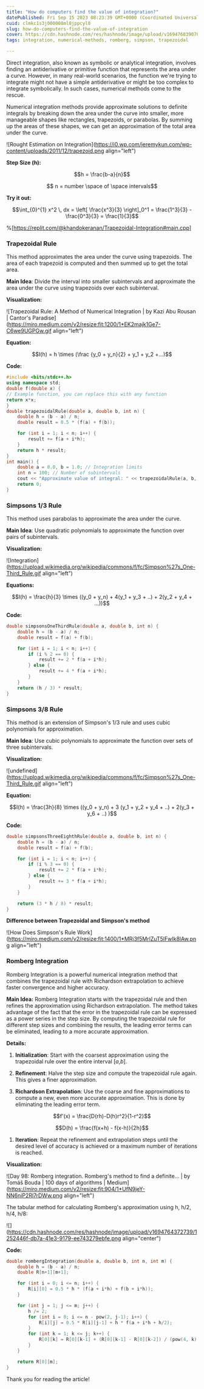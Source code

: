 ```yaml
---
title: "How do computers find the value of integration?"
datePublished: Fri Sep 15 2023 08:23:39 GMT+0000 (Coordinated Universal Time)
cuid: clmkc1s3j000008ml8jppcyl8
slug: how-do-computers-find-the-value-of-integration
cover: https://cdn.hashnode.com/res/hashnode/image/upload/v1694760390702/207f2386-2f31-4305-8fa2-c49b3ad7c195.png
tags: integration, numerical-methods, romberg, simpson, trapezoidal

---
```


Direct integration, also known as symbolic or analytical integration, involves finding an antiderivative or primitive function that represents the area under a curve. However, in many real-world scenarios, the function we're trying to integrate might not have a simple antiderivative or might be too complex to integrate symbolically. In such cases, numerical methods come to the rescue.

Numerical integration methods provide approximate solutions to definite integrals by breaking down the area under the curve into smaller, more manageable shapes like rectangles, trapezoids, or parabolas. By summing up the areas of these shapes, we can get an approximation of the total area under the curve.

![Rought Estimation on Integration](https://i0.wp.com/jeremykun.com/wp-content/uploads/2011/12/trapezoid.png align="left")

**Step Size (h):**

$$h = \frac{b-a}{n}$$

 $$ n = number \space of \space intervals$$

**Try it out:**

$$\int_{0}^{1} x^2 \, dx = \left[ \frac{x^3}{3} \right]_0^1 = \frac{1^3}{3} - \frac{0^3}{3} = \frac{1}{3}$$

%[https://replit.com/@khandokeranan/Trapezoidal-Integration#main.cpp] 

### **Trapezoidal Rule**

This method approximates the area under the curve using trapezoids. The area of each trapezoid is computed and then summed up to get the total area.

**Main Idea**: Divide the interval into smaller subintervals and approximate the area under the curve using trapezoids over each subinterval.

**Visualization:**

![Trapezoidal Rule: A Method of Numerical Integration | by Kazi Abu Rousan |  Cantor's Paradise](https://miro.medium.com/v2/resize:fit:1200/1*EK2majk1Ge7-C6we9UGPGw.gif align="left")

**Equation:**

$$I(h) = h \times (\frac {y_0 + y_n}{2} + y_1 + y_2 +...)$$

**Code:**

```cpp
#include <bits/stdc++.h>
using namespace std;
double f(double x) {
// Example function, you can replace this with any function
return x*x; 
}
double trapezoidalRule(double a, double b, int n) {
    double h = (b - a) / n;
    double result = 0.5 * (f(a) + f(b));

    for (int i = 1; i < n; i++) {
        result += f(a + i*h);
    }
    return h * result;
}
int main() {
    double a = 0.0, b = 1.0; // Integration limits
    int n = 100; // Number of subintervals
    cout << "Approximate value of integral: " << trapezoidalRule(a, b, n) << std::endl;
    return 0;
}
```

### **Simpsons 1/3 Rule**

This method uses parabolas to approximate the area under the curve.

**Main Idea**: Use quadratic polynomials to approximate the function over pairs of subintervals.

**Visualization:**

![Integration](https://upload.wikimedia.org/wikipedia/commons/f/fc/Simpson%27s_One-Third_Rule.gif align="left")

**Equations:**

$$I(h) = \frac{h}{3} \times ((y_0 + y_n) + 4(y_1 + y_3 + ..) + 2(y_2 + y_4 + ...))$$

**Code:**

```cpp
double simpsonsOneThirdRule(double a, double b, int n) {
    double h = (b - a) / n;
    double result = f(a) + f(b);

    for (int i = 1; i < n; i++) {
        if (i % 2 == 0) {
            result += 2 * f(a + i*h);
        } else {
            result += 4 * f(a + i*h);
        }
    }
    return (h / 3) * result;
}
```

### **Simpsons 3/8 Rule**

This method is an extension of Simpson's 1/3 rule and uses cubic polynomials for approximation.

**Main Idea**: Use cubic polynomials to approximate the function over sets of three subintervals.

**Visualization:**

![undefined](https://upload.wikimedia.org/wikipedia/commons/f/fc/Simpson%27s_One-Third_Rule.gif align="left")

**Equation:**

$$I(h) = \frac{3h}{8} \times ((y_0 + y_n) + 3 (y_1 + y_2 + y_4 + ..) + 2(y_3 + y_6 + ..) )$$

**Code:**

```cpp
double simpsonsThreeEighthRule(double a, double b, int n) {
    double h = (b - a) / n;
    double result = f(a) + f(b);

    for (int i = 1; i < n; i++) {
        if (i % 3 == 0) {
            result += 2 * f(a + i*h);
        } else {
            result += 3 * f(a + i*h);
        }
    }

    return (3 * h / 8) * result;
}
```

**Difference between Trapezoidal and Simpson's method**

![How Does Simpson's Rule Work](https://miro.medium.com/v2/resize:fit:1400/1*MRj3f5MrlZuT5lFwIk8lAw.png align="left")

### **Romberg Integration**

Romberg Integration is a powerful numerical integration method that combines the trapezoidal rule with Richardson extrapolation to achieve faster convergence and higher accuracy.

**Main Idea:** Romberg Integration starts with the trapezoidal rule and then refines the approximation using Richardson extrapolation. The method takes advantage of the fact that the error in the trapezoidal rule can be expressed as a power series in the step size. By computing the trapezoidal rule for different step sizes and combining the results, the leading error terms can be eliminated, leading to a more accurate approximation.

**Details:**

1. **Initialization**: Start with the coarsest approximation using the trapezoidal rule over the entire interval \[*a*,*b*\].
    
2. **Refinement**: Halve the step size and compute the trapezoidal rule again. This gives a finer approximation.
    
3. **Richardson Extrapolation**: Use the coarse and fine approximations to compute a new, even more accurate approximation. This is done by eliminating the leading error term.
    

$$f'(x) = \frac{D(rh)-D(h)r^2}{1-r^2}$$

$$D(h) = \frac{f(x+h) - f(x-h)}{2h}$$

1. **Iteration**: Repeat the refinement and extrapolation steps until the desired level of accuracy is achieved or a maximum number of iterations is reached.
    

**Visualization:**

![Day 98: Romberg integration. Romberg's method to find a definite… | by  Tomáš Bouda | 100 days of algorithms | Medium](https://miro.medium.com/v2/resize:fit:904/1*UfN9jeY-NN6niP2Rl7rDWw.png align="left")

The tabular method for calculating Romberg's approximation using h, h/2, h/4, h/8:

![](https://cdn.hashnode.com/res/hashnode/image/upload/v1694764372739/1252446f-db7a-41e3-9179-ee743279ebfe.png align="center")

  
**Code:**

```cpp
double rombergIntegration(double a, double b, int n, int m) {
    double h = (b - a) / n;
    double R[n+1][m+1];

    for (int i = 0; i <= n; i++) {
        R[i][0] = 0.5 * h * (f(a + i*h) + f(b + i*h));
    }

    for (int j = 1; j <= m; j++) {
        h /= 2;
        for (int i = 0; i <= n - pow(2, j-1); i++) {
            R[i][j] = 0.5 * R[i][j-1] + h * f(a + i*h + h/2);
        }
        for (int k = 1; k <= j; k++) {
            R[0][k] = R[0][k-1] + (R[0][k-1] - R[0][k-2]) / (pow(4, k) - 1);
        }
    }

    return R[0][m];
}
```

Thank you for reading the article!